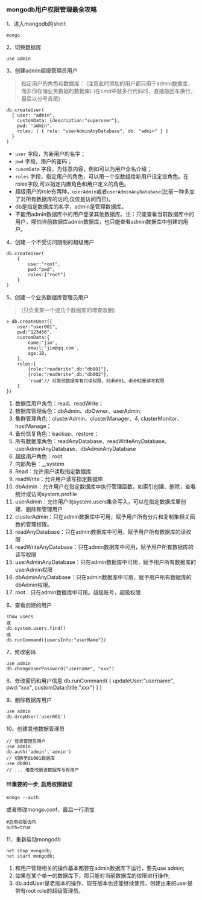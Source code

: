 ### mongodb用户权限管理最全攻略

1、进入mongodb的shell:

```
mongo
```

2、切换数据库

```
use admin
```

3、创建admin超级管理员用户

>指定用户的角色和数据库：
>(注意此时添加的用户都只用于admin数据库，而非你存储业务数据的数据库)
>(在cmd中敲多行代码时，直接敲回车换行，最后以分号首尾)

```
db.createUser(
  { user: "admin",
    customData: {description:"superuser"},
    pwd: "admin",
    roles: [ { role: "userAdminAnyDatabase", db: "admin" } ]
  }
)
```

- `user` 字段，为新用户的名字；
- `pwd` 字段，用户的密码；
- `cusomData` 字段，为任意内容，例如可以为用户全名介绍；
- `roles` 字段，指定用户的角色，可以用一个空数组给新用户设定空角色。在roles字段,可以指定内置角色和用户定义的角色。
- 超级用户的role有两种，`userAdmin`或者`userAdminAnyDatabase`(比前一种多加了对所有数据库的访问,仅仅是访问而已)。
- db是指定数据库的名字，admin是管理数据库。
- 不能用admin数据库中的用户登录其他数据库。注：只能查看当前数据库中的用户，哪怕当前数据库admin数据库，也只能查看admin数据库中创建的用户。

4、创建一个不受访问限制的超级用户

```
db.createUser(
    {
        user:"root",
        pwd:"pwd",
        roles:["root"]
    }
)
```

5、创建一个业务数据库管理员用户

>(只负责某一个或几个数据库的増查改删)

```
> db.createUser({
    user:"user001",
    pwd:"123456",
    customData:{
        name:'jim',
        email:'jim@qq.com',
        age:18,
    },
    roles:[
        {role:"readWrite",db:"db001"},
        {role:"readWrite",db:"db002"},
        'read'// 对其他数据库有只读权限，对db001、db002是读写权限
    ]
})
```
1. 数据库用户角色：read、readWrite；
2. 数据库管理角色：dbAdmin、dbOwner、userAdmin;
3. 集群管理角色：clusterAdmin、clusterManager、4. clusterMonitor、hostManage；
4. 备份恢复角色：backup、restore；
5. 所有数据库角色：readAnyDatabase、readWriteAnyDatabase、userAdminAnyDatabase、dbAdminAnyDatabase
6. 超级用户角色：root
7. 内部角色：__system
8. Read：允许用户读取指定数据库
9. readWrite：允许用户读写指定数据库
10. dbAdmin：允许用户在指定数据库中执行管理函数，如索引创建、删除，查看统计或访问system.profile
11. userAdmin：允许用户向system.users集合写入，可以在指定数据库里创建、删除和管理用户
12. clusterAdmin：只在admin数据库中可用，赋予用户所有分片和复制集相关函数的管理权限。
13. readAnyDatabase：只在admin数据库中可用，赋予用户所有数据库的读权限
14. readWriteAnyDatabase：只在admin数据库中可用，赋予用户所有数据库的读写权限
15. userAdminAnyDatabase：只在admin数据库中可用，赋予用户所有数据库的userAdmin权限
16. dbAdminAnyDatabase：只在admin数据库中可用，赋予用户所有数据库的dbAdmin权限。
17. root：只在admin数据库中可用。超级账号，超级权限

6、查看创建的用户
```
show users
或
db.system.users.find()
或
db.runCommand({usersInfo:"userName"})
```

7、修改密码
```
use admin
db.changeUserPassword("username", "xxx")
```

8、修改密码和用户信息
db.runCommand(
    {
        updateUser:"username",
        pwd:"xxx",
        customData:{title:"xxx"}
    }
)

9、删除数据库用户

```
use admin
db.dropUser('user001')
```

10、创建其他数据管理员

```
// 登录管理员用户
use admin
db.auth('admin','admin')
// 切换至db001数据库
use db001
// ... 増查改删该数据库专有用户
```

#### !!!重要的一步, 启用权限验证

```
mongo --auth
```
或者修改mongo.conf，最后一行添加
```
#启用权限访问
auth=true
```

11、重新启动mongodb

```
net stop mongodb;
net start mongodb;
```


1. 和用户管理相关的操作基本都要在admin数据库下运行，要先use admin;
2. 如果在某个单一的数据库下，那只能对当前数据库的权限进行操作;
3. db.addUser是老版本的操作，现在版本也还能继续使用，创建出来的user是带有root role的超级管理员。